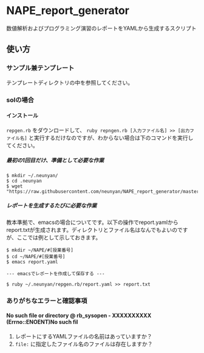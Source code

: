 # NAPE_report_generator

数値解析およびプログラミング演習のレポートをYAMLから生成するスクリプト

## 使い方

### サンプル兼テンプレート

テンプレートディレクトリの中を参照してください。

### solの場合

#### インストール

`repgen.rb` をダウンロードして、 `ruby repngen.rb [入力ファイル名] >> [出力ファイル名]` と実行するだけなのですが、わからない場合は下のコマンドを実行してください。

##### 最初の1回目だけ、準備として必要な作業

```
$ mkdir ~/.neunyan/
$ cd .neunyan
$ wget "https://raw.githubusercontent.com/neunyan/NAPE_report_generator/master/repgen.rb"
```

##### レポートを生成するたびに必要な作業

教本準拠で、emacsの場合についてです。以下の操作でreport.yamlからreport.txtが生成されます。ディレクトリとファイル名はなんでもよいのですが、ここでは例として示しておきます。

```
$ mkdir ~/NAPE/#[授業番号]
$ cd ~/NAPE/#[授業番号]
$ emacs report.yaml

--- emacsでレポートを作成して保存する ---

$ ruby ~/.neunyan/repgen.rb/report.yaml >> report.txt
```
### ありがちなエラーと確認事項

#### No such file or directory @ rb_sysopen - XXXXXXXXXX (Errno::ENOENT)No such fil

1. レポートにするYAMLファイルの名前はあっていますか？
1. `file:` に指定したファイル名のファイルは存在しますか？

